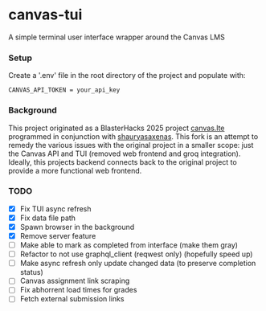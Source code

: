 # canvas-tui

A simple terminal user interface wrapper around the Canvas LMS

### Setup

Create a '.env' file in the root directory of the project and populate with:
```
CANVAS_API_TOKEN = your_api_key
```

### Background

This project originated as a BlasterHacks 2025 project [canvas.lte](https://github.com/hoehlrich/canvas-tui)
programmed in conjunction with [shauryasaxenas](https://github.com/shauryasaxenas). This fork is an attempt to
remedy the various issues with the original project in a smaller scope: just
the Canvas API and TUI (removed web frontend and groq integration). Ideally,
this projects backend connects back to the original project to provide a more
functional web frontend.

### TODO
- [X] Fix TUI async refresh
- [X] Fix data file path
- [X] Spawn browser in the background
- [X] Remove server feature
- [ ] Make able to mark as completed from interface (make them gray)
- [ ] Refactor to not use graphql_client (reqwest only) (hopefully speed up)
- [ ] Make async refresh only update changed data (to preserve completion status)
- [ ] Canvas assignment link scraping
- [ ] Fix abhorrent load times for grades
- [ ] Fetch external submission links
